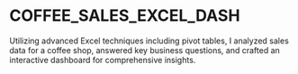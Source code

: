 # COFFEE_SALES_EXCEL_DASH
Utilizing advanced Excel techniques including pivot tables, I analyzed sales data for a coffee shop, answered key business questions, and crafted an interactive dashboard for comprehensive insights.

